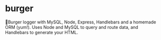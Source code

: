 # burger
🍔Burger logger with MySQL, Node, Express, Handlebars and a homemade ORM (yum!). Uses Node and MySQL to query and route data, and Handlebars to generate your HTML.
